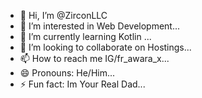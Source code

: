 - 👋 Hi, I’m @ZirconLLC
- 👀 I’m interested in Web Development...
- 🌱 I’m currently learning Kotlin ...
- 💞️ I’m looking to collaborate on Hostings...
- 📫 How to reach me IG/fr_awara_x...
- 😄 Pronouns: He/Him...
- ⚡ Fun fact: Im Your Real Dad...

<!---
ZirconLLC/ZirconLLC is a ✨ special ✨ repository because its `README.md` (this file) appears on your GitHub profile.
You can click the Preview link to take a look at your changes.
--->
